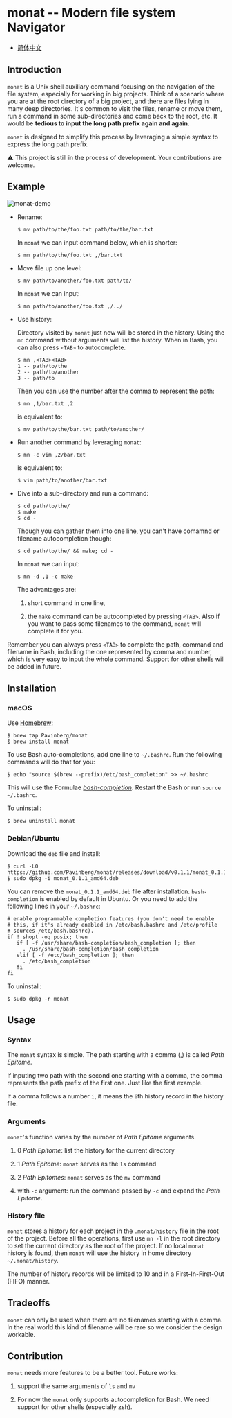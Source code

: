 # monat -- Modern file system Navigator

- [简体中文](./i18n/README-zh.md)

## Introduction

`monat` is a Unix shell auxiliary command focusing on the navigation of the file system, especially for working in big projects. Think of a scenario where you are at the root directory of a big project, and there are files lying in many deep directories. It's common to visit the files, rename or move them, run a command in some sub-directories and come back to the root, etc. It would be **tedious to input the long path prefix again and again**.

`monat` is designed to simplify this process by leveraging a simple syntax to express the long path prefix.

:warning: This project is still in the process of development. Your contributions are welcome.

## Example

![monat-demo](images/monat-demo.gif)

- Rename:

	```shell
	$ mv path/to/the/foo.txt path/to/the/bar.txt
	```
	
	In `monat` we can input command below, which is shorter:
	
	```shell
	$ mn path/to/the/foo.txt ,/bar.txt
	```
	
- Move file up one level:

	```shell
	$ mv path/to/another/foo.txt path/to/
	```
	
	In `monat` we can input:
	
	```shell
	$ mn path/to/another/foo.txt ,/../
	```

- Use history:

	Directory visited by `monat`  just now will be stored in the history. Using the `mn` command without arguments will list the history. When in Bash, you can also press `<TAB>` to autocomplete. 

	```shell
	$ mn ,<TAB><TAB>
	1 -- path/to/the
	2 -- path/to/another
	3 -- path/to
	```
	
	Then you can use the number after the comma to represent the path:
	
	```shell
	$ mn ,1/bar.txt ,2
	```

	is equivalent to:
	
	```shell
	$ mv path/to/the/bar.txt path/to/another/
	```
	
- Run another command by leveraging `monat`:

	```shell
	$ mn -c vim ,2/bar.txt
	```
	
	is equivalent to:
	
	```shell
	$ vim path/to/another/bar.txt
	```
	
- Dive into a sub-directory and run a command:

	```shell
	$ cd path/to/the/
	$ make
	$ cd -
	```
	
	Though you can gather them into one line, you can't have comamnd or filename autocompletion though:
	
	```shell
	$ cd path/to/the/ && make; cd -
	```
	
	In `monat` we can input:
	
	```shell
	$ mn -d ,1 -c make
	```
	
	The advantages are:
	
	1. short command in one line, 
	
	2. the `make` command can be autocompleted by pressing `<TAB>`. Also if you want to pass some filenames to the command, `monat` will complete it for you.

Remember you can always press `<TAB>` to complete the path, command and filename in Bash, including the one represented by comma and number, which is very easy to input the whole command. Support for other shells will be added in future.

## Installation

### macOS

Use [Homebrew](https://brew.sh):

```shell
$ brew tap Pavinberg/monat
$ brew install monat
```

To use Bash auto-completions, add one line to `~/.bashrc`. Run the following commands will do that for you:

```shell
$ echo "source $(brew --prefix)/etc/bash_completion" >> ~/.bashrc
```

This will use the Formulae [*bash-completion*](https://formulae.brew.sh/formula/bash-completion). Restart the Bash or run `source ~/.bashrc`.

To uninstall:

```shell
$ brew uninstall monat
```

### Debian/Ubuntu

Download the `deb` file and install:

```shell
$ curl -LO https://github.com/Pavinberg/monat/releases/download/v0.1.1/monat_0.1.1_amd64.deb
$ sudo dpkg -i monat_0.1.1_amd64.deb
```

You can remove the `monat_0.1.1_amd64.deb` file after installation. `bash-completion` is enabled by default in Ubuntu. Or you need to add the following lines in your `~/.bashrc`: 

```shell
# enable programmable completion features (you don't need to enable
# this, if it's already enabled in /etc/bash.bashrc and /etc/profile
# sources /etc/bash.bashrc).
if ! shopt -oq posix; then
   if [ -f /usr/share/bash-completion/bash_completion ]; then
     . /usr/share/bash-completion/bash_completion
   elif [ -f /etc/bash_completion ]; then
     . /etc/bash_completion
   fi
fi
```

To uninstall:

```shell
$ sudo dpkg -r monat
```

## Usage

### Syntax

The `monat` syntax is simple. The path starting with a comma (,) is called *Path Epitome*.

If inputing two path with the second one starting with a comma, the comma represents the path prefix of the first one. Just like the first example.

If a comma follows a number `i`, it means the `i`th history record in the history file.

### Arguments

`monat`'s function varies by the number of *Path Epitome* arguments.

1. 0 *Path Epitome*: list the history for the current directory

2. 1 *Path Epitome*: `monat` serves as the `ls` command

3. 2 *Path Epitomes*: `monat` serves as the `mv` command

4. with `-c` argument: run the command passed by `-c` and expand the *Path Epitome*.

### History file

`monat` stores a history for each project in the `.monat/history` file in the root of the project. Before all the operations, first use `mn -l` in the root directory to set the current directory as the root of the project. If no local `monat` history is found, then `monat` will use the history in home directory `~/.monat/history`. 

The number of history records will be limited to 10 and in a First-In-First-Out (FIFO) manner.

## Tradeoffs

`monat` can only be used when there are no filenames starting with a comma. In the real world this kind of filename will be rare so we consider the design workable. 

## Contribution

`monat` needs more features to be a better tool. Future works:

1. support the same arguments of `ls` and `mv`

2. For now the `monat` only supports autocompletion for Bash. We need support for other shells (especially zsh).
